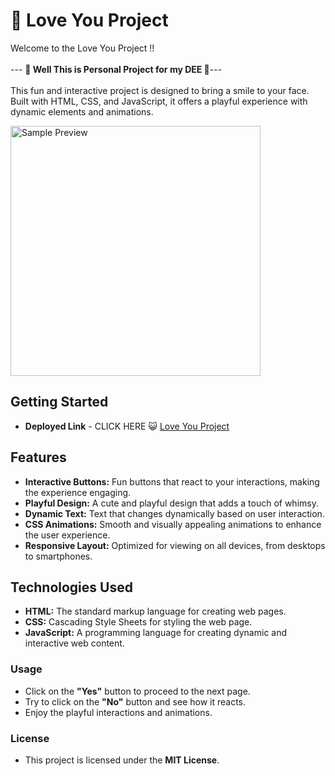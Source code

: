 # 💖 Love You Project

Welcome to the Love You Project !! <br><br> ---  **💖 Well This is Personal Project for my DEE 💖**---<br><br>
This fun and interactive project is designed to bring a smile to your face. 
Built with HTML, CSS, and JavaScript, it offers a playful experience with dynamic elements and animations.

<img align="center" alt="Sample Preview" width="400" src="https://media1.giphy.com/media/v1.Y2lkPTc5MGI3NjExcDdtZ2JiZDR0a3lvMWF4OG8yc3p6Ymdvd3g2d245amdveDhyYmx6eCZlcD12MV9pbnRlcm5hbF9naWZfYnlfaWQmY3Q9cw/cLS1cfxvGOPVpf9g3y/giphy.gif">


## Getting Started
- **Deployed Link** - CLICK HERE 😺 <a href="https://megatron-xcoder.github.io/Love-You-Project/"> Love You Project </a>

## Features

- **Interactive Buttons:** Fun buttons that react to your interactions, making the experience engaging.
- **Playful Design:** A cute and playful design that adds a touch of whimsy.
- **Dynamic Text:** Text that changes dynamically based on user interaction.
- **CSS Animations:** Smooth and visually appealing animations to enhance the user experience.
- **Responsive Layout:** Optimized for viewing on all devices, from desktops to smartphones.

## Technologies Used

- **HTML:** The standard markup language for creating web pages.
- **CSS:** Cascading Style Sheets for styling the web page.
- **JavaScript:** A programming language for creating dynamic and interactive web content.


### Usage
- Click on the **"Yes"** button to proceed to the next page.
- Try to click on the **"No"** button and see how it reacts.
- Enjoy the playful interactions and animations.

### License
- This project is licensed under the **MIT License**.

